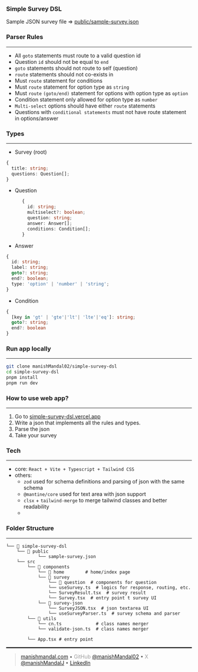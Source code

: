### Simple Survey DSL

Sample JSON survey file => [public/sample-survey.json](https://github.com/manishMandal02/simple-survey-dsl/blob/main/public/sample-survey.json)

### Parser Rules

---

- All `goto` statements must route to a valid question id
- Question `id` should not be equal to `end`
- `goto` statements should not route to self (question)
- `route` statements should not co-exists in
- Must `route` statement for conditions
- Must `route` statement for option type as `string`
- Must `route` `(goto/end)` statement for options with option type as `option`
- Condition statement only allowed for option type as `number`
- `Multi-select` options should have either `route` statements
- Questions with `conditional statements` must not have route statement in options/answer

### Types

---

- Survey (root)

```ts
{
  title: string;
  questions: Question[];
}
```

- Question

```ts
      {
        id: string;
        multiselect?: boolean;
        question: string;
        answer: Answer[];
        conditions: Condition[];
      }
```

- Answer

```ts
{
  id: string;
  label: string;
  goto?: string;
  end?: boolean;
  type: 'option' | 'number' | 'string';
}
```

- Condition

```ts
{
  [key in 'gt' | 'gte'|'lt'| 'lte'|'eq']: string;
  goto?: string;
  end?: boolean
}
```

### Run app locally

---

```bash
git clone manishMandal02/simple-survey-dsl
cd simple-survey-dsl
pnpm install
pnpm run dev
```

### How to use web app?

---

1. Go to [simple-survey-dsl.vercel.app](https://simple-survey-dsl.vercel.app/)
2. Write a json that implements all the rules and types.
3. Parse the json
4. Take your survey

### Tech

---

- core: `React + Vite + Typescript + Tailwind CSS`
- others:
  - `zod` used for schema definitions and parsing of json with the same schema
  - `@mantine/core` used for text area with json support
  - `clsx` + `tailwind-merge` to merge tailwind classes and better readability
  -

### Folder Structure

---

```
└── 📁 simple-survey-dsl
    └── 📁 public
            └── sample-survey.json
    └── src
        └── 📁 components
            └── 📁 home        # home/index page
            └── 📁 survey
                └── 📁 question  # components for question
                └── useSurvey.ts  # logics for response, routing, etc.
                └── SurveyResult.tsx  # survey result
                └── Survey.tsx  # entry point t survey UI
            └── 📁 survey-json
                └── SurveyJSON.tsx  # json textarea UI
                └── useSurveyParser.ts  # survey schema and parser
        └── 📁 utils
            └── cn.ts             # class names merger
            └── validate-json.ts  # class names merger

        └── App.tsx # entry point

```

<hr style="height:3px; border:none; background-color:#2e2e2e;" />

> [manishmandal.com](https://manishmandal.com) • <span style="opacity:0.6;">GitHub </span> [@manishMandal02](https://github.com/manishMandal02) • <span style="opacity:0.6;">X</span> [@manishMandalJ](https://twitter.com/manishMandalJ) • [LinkedIn](https://www.linkedin.com/in/manish-mandal/)
